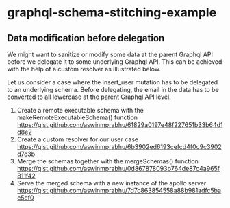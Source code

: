 # graphql-schema-stitching-example

## Data modification before delegation
We might want to sanitize or modify some data at the parent Graphql API before we delegate it to some underlying Graphql API.
This can be achieved with the help of a custom resolver as illustrated below.

Let us consider a case where the insert_user mutation has to be delegated to an underlying schema. Before delegating, the email in the data has to be converted to all lowercase at the parent Graphql API level.

1. Create a remote executable schema with the makeRemoteExecutableSchema() function
https://gist.github.com/aswinmprabhu/61829a0197e48f227651b33b64d1d8e2
2. Create a custom resolver for our user case
https://gist.github.com/aswinmprabhu/6b3902ed6193cefcd4f0c9c3902d7c3b
3. Merge the schemas together with the mergeSchemas() function
https://gist.github.com/aswinmprabhu/0d867878093b764de87c4a965f811f42
4. Serve the merged schema with a new instance of the apollo server
https://gist.github.com/aswinmprabhu/7d7c863854558a88b981adfc5bac5ef0
